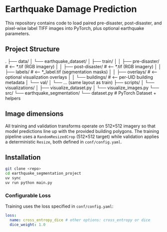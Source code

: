 # Earthquake Damage Prediction

This repository contains code to load paired pre-disaster, post-disaster, and pixel-wise label TIFF images into PyTorch, plus optional earthquake parameters.

## Project Structure

. 
├── data/
│   └── earthquake_dataset/
│       ├── train/
│       │   ├── pre-disaster/     # ⟵ *.tif (RGB imagery)
│       │   ├── post-disaster/    # ⟵ *.tif (RGB imagery)
│       │   ├── labels/           # ⟵ *_label.tif (segmentation masks)
│       │   ├── overlays/         # ⟵ optional visualization overlays
│       │   └── buildings/        # ⟵ per-UID building metadata
│       └── val/
│           └── ... (same layout as train)
├── scripts/
│   └── visualizations/
│       ├── visualize_dataset.py
│       └── visualize_images.py
└── src/
    └── earthquake_segmentation/
        └── dataset.py            # PyTorch Dataset + helpers

## Image dimensions

All training and validation transforms operate on 512×512 imagery so that model
predictions line up with the provided building polygons. The training pipeline
uses a `RandomResizedCrop` (512×512 target) while validation applies a
deterministic `Resize`, both defined in `conf/config.yaml`.

## Installation

```bash
git clone <repo>
cd earthquake_segmentation_project
uv sync
uv run python main.py
```

### Configurable Loss

Training uses the loss specified in `conf/config.yaml`:

```yaml
loss:
  name: cross_entropy_dice # other options: cross_entropy or dice
  dice_weight: 1.0
```
